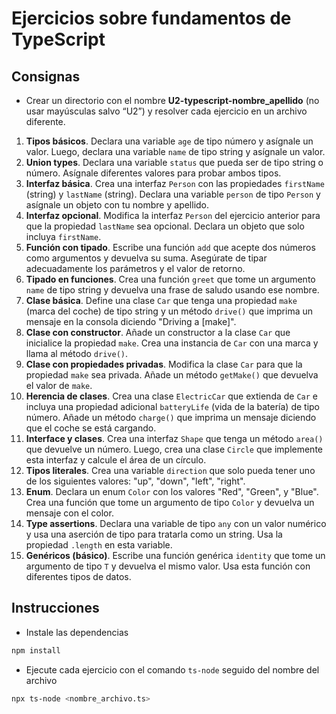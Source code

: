# Ejercicios sobre fundamentos de TypeScript

## Consignas

- Crear un directorio con el nombre **U2-typescript-nombre_apellido** (no usar mayúsculas salvo “U2”) y resolver cada ejercicio en un archivo diferente.

1. **Tipos básicos**. Declara una variable `age` de tipo número y asígnale un valor. Luego, declara una variable `name` de tipo string y asígnale un valor.
2. **Union types**. Declara una variable `status` que pueda ser de tipo string o número. Asígnale diferentes valores para probar ambos tipos.
3. **Interfaz básica**. Crea una interfaz `Person` con las propiedades `firstName` (string) y `lastName` (string). Declara una variable `person` de tipo `Person` y asígnale un objeto con tu nombre y apellido.
4. **Interfaz opcional**. Modifica la interfaz `Person` del ejercicio anterior para que la propiedad `lastName` sea opcional. Declara un objeto que solo incluya `firstName`.
5. **Función con tipado**. Escribe una función `add` que acepte dos números como argumentos y devuelva su suma. Asegúrate de tipar adecuadamente los parámetros y el valor de retorno.
6. **Tipado en funciones**. Crea una función `greet` que tome un argumento `name` de tipo string y devuelva una frase de saludo usando ese nombre.
7. **Clase básica**. Define una clase `Car` que tenga una propiedad `make` (marca del coche) de tipo string y un método `drive()` que imprima un mensaje en la consola diciendo "Driving a [make]".
8. **Clase con constructor**. Añade un constructor a la clase `Car` que inicialice la propiedad `make`. Crea una instancia de `Car` con una marca y llama al método `drive()`.
9. **Clase con propiedades privadas**. Modifica la clase `Car` para que la propiedad `make` sea privada. Añade un método `getMake()` que devuelva el valor de `make`.
10. **Herencia de clases**. Crea una clase `ElectricCar` que extienda de `Car` e incluya una propiedad adicional `batteryLife` (vida de la batería) de tipo número. Añade un método `charge()` que imprima un mensaje diciendo que el coche se está cargando.
11. **Interface y clases**. Crea una interfaz `Shape` que tenga un método `area()` que devuelve un número. Luego, crea una clase `Circle` que implemente esta interfaz y calcule el área de un círculo.
12. **Tipos literales**. Crea una variable `direction` que solo pueda tener uno de los siguientes valores: "up", "down", "left", "right".
13. **Enum**. Declara un enum `Color` con los valores "Red", "Green", y "Blue". Crea una función que tome un argumento de tipo `Color` y devuelva un mensaje con el color.
14. **Type assertions**. Declara una variable de tipo `any` con un valor numérico y usa una aserción de tipo para tratarla como un string. Usa la propiedad `.length` en esta variable.
15. **Genéricos (básico)**. Escribe una función genérica `identity` que tome un argumento de tipo `T` y devuelva el mismo valor. Usa esta función con diferentes tipos de datos.

## Instrucciones

- Instale las dependencias

```bash
npm install
```

- Ejecute cada ejercicio con el comando `ts-node` seguido del nombre del archivo

```bash
npx ts-node <nombre_archivo.ts>
```
